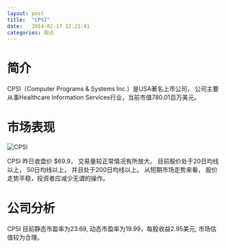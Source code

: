 ```yaml
---
layout: post
title:  "CPSI"
date:   2014-02-17 12:21:41
categories: 观点
---
```


# 简介
CPSI（Computer Programs & Systems Inc.）是USA著名上市公司，
公司主要从事Healthcare Information Services行业，当前市值780.01百万美元。

# 市场表现

![CPSI](http://finviz.com/chart.ashx?t=CPSI&ty=c&ta=1&p=d&s=l)

CPSI 昨日收盘价 $69.9，
交易量较正常情况有所放大。
目前股价处于20日均线以上，
50日均线以上，
并且处于200日均线以上。
从短期市场走势来看，
股价走势平稳，投资者应减少无谓的操作。

# 公司分析
CPSI 目前静态市盈率为23.69, 动态市盈率为19.99，每股收益2.95美元,
市场估值较为合理。
